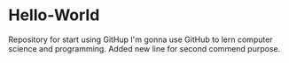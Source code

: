 # Hello-World
Repository for start using GitHup
I'm gonna use GitHub to lern computer science and programming.
Added new line for second commend purpose.
